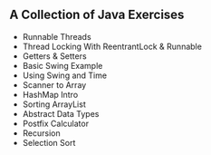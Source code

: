 ## A Collection of Java Exercises

* Runnable Threads
* Thread Locking With ReentrantLock & Runnable
* Getters & Setters
* Basic Swing Example
* Using Swing and Time
* Scanner to Array
* HashMap Intro
* Sorting ArrayList
* Abstract Data Types
* Postfix Calculator
* Recursion
* Selection Sort
